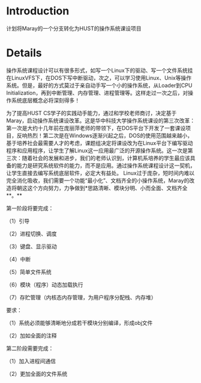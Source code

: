 # Introduction #

计划将Maray的一个分支转化为HUST的操作系统课设项目


# Details #

操作系统课程设计可以有很多形式，如写一个Linux下的驱动、写一个文件系统挂在LinuxVFS下，在DOS下写中断驱动，次之，可以学习使用Linux、Unix等操作系统。但是，最好的方式莫过于亲自动手写一个小的操作系统，从Loader到CPU Initialization，再到中断管理、内存管理、进程管理等。这样走过一次之后，对操作系统底层概念必将深刻得多！

为了提高HUST CS学子的实践动手能力，通过和学校老师商讨，决定基于Maray，启动操作系统课设改革。这是华中科技大学操作系统课设的第三次改革：第一次是大约十几年前在庞丽萍老师的带领下，在DOS平台下开发了一套课设项目，反响热烈！第二次是在Windows逐渐兴起之后，DOS的使用范围越来越小，基于培养社会最需要人才的考虑，课题组决定将课设改为在Linux平台下编写驱动程序和应用程序，让学生了解Linux这一应用最广泛的开源操作系统。这一次是第三次：随着社会的发展和进步，我们的老师认识到，计算机系培养的学生最应该具备的能力是研究系统软件的能力，而不是应用。通过操作系统课程设计这一契机，让学生直接去编写系统底层软件，必定大有益处。
Linux过于庞杂，短时间内难以完全消化吸收，我们需要一个功能“最小化”、文档齐全的小操作系统，Maray的改造将朝这这个方向努力，力争做到\*思路清晰、模块分明、小而全面、文档齐全**。**

第一阶段将要完成：

（1）引导

（2）进程切换、调度

（3）键盘、显示驱动

（4）中断

（5）简单文件系统

（6）模块（程序）动态加载执行

（7）存贮管理（内核态内存管理，为用户程序分配栈、内存堆）

要求：

（1）系统必须能够清晰地分成若干模块分别编译，形成obj文件

（2）加如全面的注释



第二阶段需要完成：

（1）加入进程间通信

（2）更加全面的文件系统